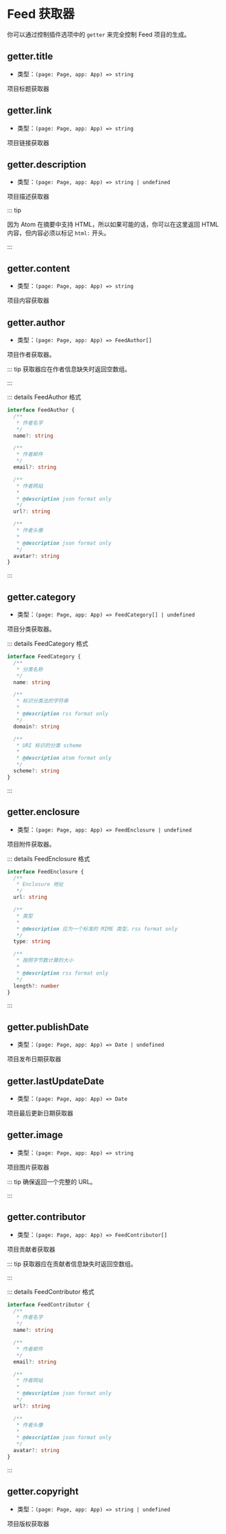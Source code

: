 # Feed 获取器

你可以通过控制插件选项中的 `getter` 来完全控制 Feed 项目的生成。

## getter.title

- 类型：`(page: Page, app: App) => string`

项目标题获取器

## getter.link

- 类型：`(page: Page, app: App) => string`

项目链接获取器

## getter.description

- 类型：`(page: Page, app: App) => string | undefined`

项目描述获取器

::: tip

因为 Atom 在摘要中支持 HTML，所以如果可能的话，你可以在这里返回 HTML 内容，但内容必须以标记 `html:` 开头。

:::

## getter.content

- 类型：`(page: Page, app: App) => string`

项目内容获取器

## getter.author

- 类型：`(page: Page, app: App) => FeedAuthor[]`

项目作者获取器。

::: tip 获取器应在作者信息缺失时返回空数组。

:::

::: details FeedAuthor 格式

```ts
interface FeedAuthor {
  /**
   * 作者名字
   */
  name?: string

  /**
   * 作者邮件
   */
  email?: string

  /**
   * 作者网站
   *
   * @description json format only
   */
  url?: string

  /**
   * 作者头像
   *
   * @description json format only
   */
  avatar?: string
}
```

:::

## getter.category

- 类型：`(page: Page, app: App) => FeedCategory[] | undefined`

项目分类获取器。

::: details FeedCategory 格式

```ts
interface FeedCategory {
  /**
   * 分类名称
   */
  name: string

  /**
   * 标识分类法的字符串
   *
   * @description rss format only
   */
  domain?: string

  /**
   * URI 标识的分类 scheme
   *
   * @description atom format only
   */
  scheme?: string
}
```

:::

## getter.enclosure

- 类型：`(page: Page, app: App) => FeedEnclosure | undefined`

项目附件获取器。

::: details FeedEnclosure 格式

```ts
interface FeedEnclosure {
  /**
   * Enclosure 地址
   */
  url: string

  /**
   * 类型
   *
   * @description 应为一个标准的 MIME 类型，rss format only
   */
  type: string

  /**
   * 按照字节数计算的大小
   *
   * @description rss format only
   */
  length?: number
}
```

:::

## getter.publishDate

- 类型：`(page: Page, app: App) => Date | undefined`

项目发布日期获取器

## getter.lastUpdateDate

- 类型：`(page: Page, app: App) => Date`

项目最后更新日期获取器

## getter.image

- 类型：`(page: Page, app: App) => string`

项目图片获取器

::: tip 确保返回一个完整的 URL。

:::

## getter.contributor

- 类型：`(page: Page, app: App) => FeedContributor[]`

项目贡献者获取器

::: tip 获取器应在贡献者信息缺失时返回空数组。

:::

::: details FeedContributor 格式

```ts
interface FeedContributor {
  /**
   * 作者名字
   */
  name?: string

  /**
   * 作者邮件
   */
  email?: string

  /**
   * 作者网站
   *
   * @description json format only
   */
  url?: string

  /**
   * 作者头像
   *
   * @description json format only
   */
  avatar?: string
}
```

:::

## getter.copyright

- 类型：`(page: Page, app: App) => string | undefined`

项目版权获取器
